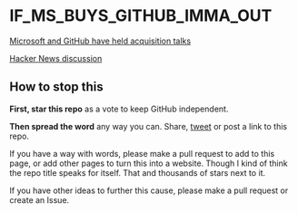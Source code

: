 # IF_MS_BUYS_GITHUB_IMMA_OUT

[Microsoft and GitHub have held acquisition talks](http://www.businessinsider.com/2-billion-startup-github-could-be-for-sale-microsoft-2018-5)

[Hacker News discussion](https://news.ycombinator.com/item?id=17208293)



## How to stop this

**First, star this repo** as a vote to keep GitHub independent.

**Then spread the word** any way you can. Share, [tweet](https://twitter.com/intent/tweet?url=https%3A%2F%2Fgithub.com%2Fupend%2FIF_MS_BUYS_GITHUB_IMMA_OUT&text=Microsoft%20is%20trying%20to%20buy%20GitHub.%20Tell%20GitHub%20to%20%23resist.%20%23NeverMicrosoft.%20@upend%20the%20web%20oligarchy.) or post a link to this repo.

If you have a way with words, please make a pull request to add to this page, or add other pages to turn this into a website. Though I kind of think the repo title speaks for itself. That and thousands of stars next to it.

If you have other ideas to further this cause, please make a pull request or create an Issue.

